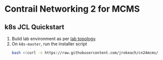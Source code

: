 # Contrail Networking 2 for MCMS

## k8s JCL Quickstart

1. Build lab environment as per [lab topology](lab_topology.jpg).
2. On `k8s-master`, run the installer script
   	```bash
	bash <(curl -s https://raw.githubusercontent.com/jrokeach/cn24mcms/v0.0.2/setup.sh)
   ```